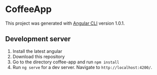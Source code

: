 # CoffeeApp

This project was generated with [Angular CLI](https://github.com/angular/angular-cli) version 1.0.1.

## Development server

1) Install the latest angular
2) Download this repository
3) Go to the directory coffee-app and run `npm install`
4) Run `ng serve` for a dev server. Navigate to `http://localhost:4200/`.

